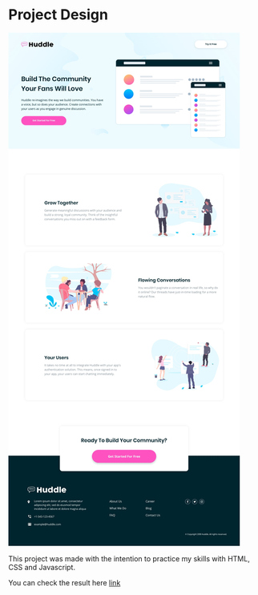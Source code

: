 # Project Design
![Design](/design/desktop-design.jpg)

This project was made with the intention to practice my skills with HTML, CSS and Javascript.

You can check the result here [link](link)